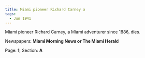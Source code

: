 ```yaml
---  
title: Miami pioneer Richard Carney a  
tags:  
  - Jun 1941  
---  
```

  
Miami pioneer Richard Carney, a Miami adventurer since 1886, dies.  
  
Newspapers: **Miami Morning News or The Miami Herald**  
  
Page: **1**, Section: **A** 
